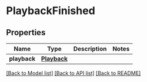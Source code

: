# PlaybackFinished

## Properties
Name | Type | Description | Notes
------------ | ------------- | ------------- | -------------
**playback** | [**Playback**](Playback.md) |  | 

[[Back to Model list]](../README.md#documentation-for-models) [[Back to API list]](../README.md#documentation-for-api-endpoints) [[Back to README]](../README.md)



